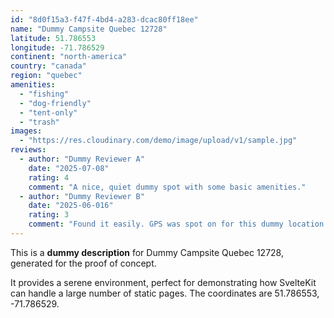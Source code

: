 ```yaml
---
id: "8d0f15a3-f47f-4bd4-a283-dcac80ff18ee"
name: "Dummy Campsite Quebec 12728"
latitude: 51.786553
longitude: -71.786529
continent: "north-america"
country: "canada"
region: "quebec"
amenities:
  - "fishing"
  - "dog-friendly"
  - "tent-only"
  - "trash"
images:
  - "https://res.cloudinary.com/demo/image/upload/v1/sample.jpg"
reviews:
  - author: "Dummy Reviewer A"
    date: "2025-07-08"
    rating: 4
    comment: "A nice, quiet dummy spot with some basic amenities."
  - author: "Dummy Reviewer B"
    date: "2025-06-016"
    rating: 3
    comment: "Found it easily. GPS was spot on for this dummy location."
---
```


This is a **dummy description** for Dummy Campsite Quebec 12728, generated for the proof of concept.

It provides a serene environment, perfect for demonstrating how SvelteKit can handle a large number of static pages. The coordinates are 51.786553, -71.786529.
